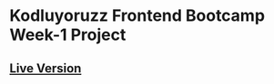 # Kodluyoruzz Frontend Bootcamp Week-1 Project
## [Live Version](https://coloured-cards.vercel.app/)
